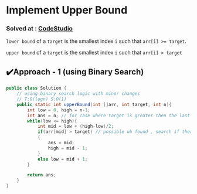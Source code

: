 # Implement Upper Bound

### Solved at : [CodeStudio](https://www.naukri.com/code360/problems/implement-upper-bound_8165383)


`lower bound` of a `target` is the smallest index `i` such that `arr[i] >= target`.

`upper bound` of a `target` is the smallest index `i` such that `arr[i] > target`

## ✔️Approach - 1 (using Binary Search)
```java
public class Solution {
    // using binary search logic with minor changes
    // T:O(logn) S:O(1)
    public static int upperBound(int []arr, int target, int n){
        int low = 0, high = n-1;
        int ans = n; // for case where target is greater then the last element of array
        while(low <= high){
            int mid = low + (high-low)/2;
            if(arr[mid] > target) // possible ub found , search if there exist a smaller index that can be upper bound
            { 
                ans = mid;
                high = mid - 1;
            }
            else low = mid + 1;
        } 

        return ans;
    }
}

```
